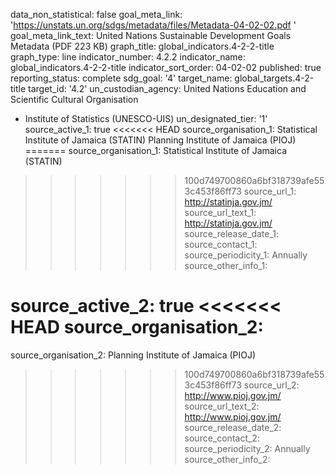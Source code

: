 data_non_statistical: false
goal_meta_link: 'https://unstats.un.org/sdgs/metadata/files/Metadata-04-02-02.pdf '
goal_meta_link_text: United Nations Sustainable Development Goals Metadata (PDF 223
  KB)
graph_title: global_indicators.4-2-2-title
graph_type: line
indicator_number: 4.2.2
indicator_name: global_indicators.4-2-2-title
indicator_sort_order: 04-02-02
published: true
reporting_status: complete
sdg_goal: '4'
target_name: global_targets.4-2-title
target_id: '4.2'
un_custodian_agency: United Nations Education and Scientific Cultural Organisation
  - Institute of Statistics (UNESCO-UIS)
un_designated_tier: '1'
source_active_1: true
<<<<<<< HEAD
source_organisation_1: Statistical Institute of Jamaica (STATIN) Planning Institute of Jamaica (PIOJ) 
=======
source_organisation_1: Statistical Institute of Jamaica (STATIN)
>>>>>>> 100d749700860a6bf318739afe553c453f86ff73
source_url_1: http://statinja.gov.jm/
source_url_text_1: http://statinja.gov.jm/
source_release_date_1: 
source_contact_1: 
source_periodicity_1: Annually
source_other_info_1: 
            
source_active_2: true
<<<<<<< HEAD
source_organisation_2: 
=======
source_organisation_2:  Planning Institute of Jamaica (PIOJ)
>>>>>>> 100d749700860a6bf318739afe553c453f86ff73
source_url_2: http://www.pioj.gov.jm/
source_url_text_2: http://www.pioj.gov.jm/
source_release_date_2: 
source_contact_2: 
source_periodicity_2: Annually
source_other_info_2: 